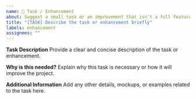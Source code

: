 ```yaml
---
name: 🚀 Task / Enhancement
about: Suggest a small task or an improvement that isn't a full feature
title: "[TASK] Describe the task or enhancement briefly"
labels: enhancement
assignees: ""
---
```


**Task Description**
Provide a clear and concise description of the task or enhancement.

**Why is this needed?**
Explain why this task is necessary or how it will improve the project.

**Additional Information**
Add any other details, mockups, or examples related to the task here.
